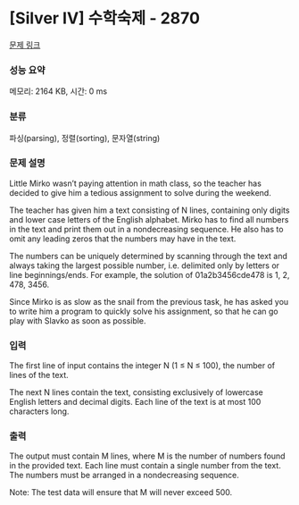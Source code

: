 # [Silver IV] 수학숙제 - 2870 

[문제 링크](https://www.acmicpc.net/problem/2870) 

### 성능 요약

메모리: 2164 KB, 시간: 0 ms

### 분류

파싱(parsing), 정렬(sorting), 문자열(string)

### 문제 설명

<p>Little Mirko wasn’t paying attention in math class, so the teacher has decided to give him a tedious assignment to solve during the weekend. </p>

<p>The teacher has given him a text consisting of N lines, containing only digits and lower case letters of the English alphabet. Mirko has to find all numbers in the text and print them out in a nondecreasing sequence. He also has to omit any leading zeros that the numbers may have in the text. </p>

<p>The numbers can be uniquely determined by scanning through the text and always taking the largest possible number, i.e. delimited only by letters or line beginnings/ends. For example, the solution of 01a2b3456cde478 is 1, 2, 478, 3456. </p>

<p>Since Mirko is as slow as the snail from the previous task, he has asked you to write him a program to quickly solve his assignment, so that he can go play with Slavko as soon as possible. </p>

### 입력 

 <p>The first line of input contains the integer N (1 ≤ N ≤ 100), the number of lines of the text. </p>

<p>The next N lines contain the text, consisting exclusively of lowercase English letters and decimal digits. Each line of the text is at most 100 characters long. </p>

### 출력 

 <p>The output must contain M lines, where M is the number of numbers found in the provided text. Each line must contain a single number from the text. The numbers must be arranged in a nondecreasing sequence. </p>

<p>Note: The test data will ensure that M will never exceed 500. </p>

